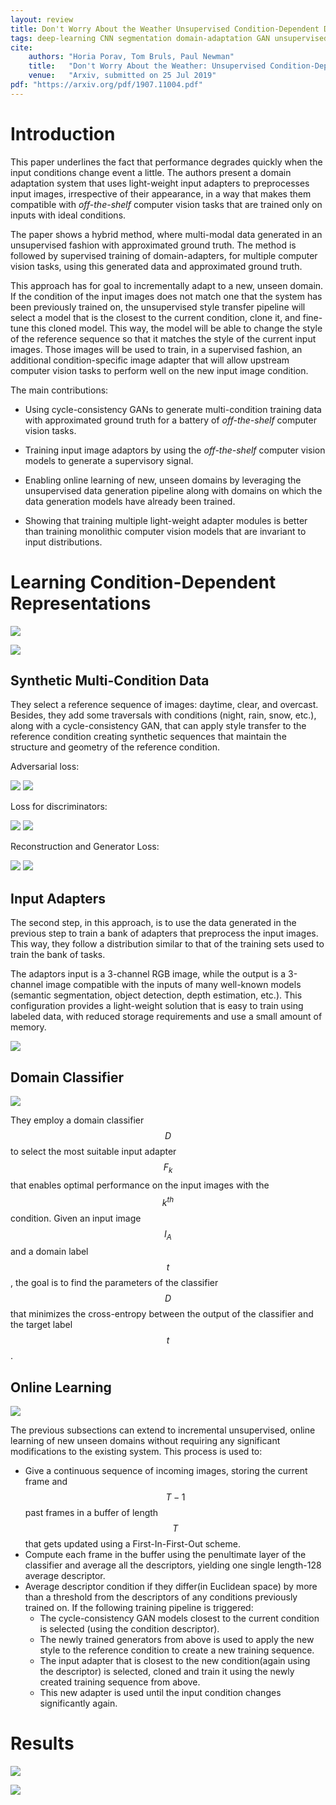 ```yaml
---
layout: review
title: Don't Worry About the Weather Unsupervised Condition-Dependent Domain Adaptation
tags: deep-learning CNN segmentation domain-adaptation GAN unsupervised traffic
cite:
    authors: "Horia Porav, Tom Bruls, Paul Newman"
    title:   "Don't Worry About the Weather: Unsupervised Condition-Dependent Domain Adaptation"
    venue:   "Arxiv, submitted on 25 Jul 2019"
pdf: "https://arxiv.org/pdf/1907.11004.pdf"
---
```


# Introduction

This paper underlines the fact that performance degrades quickly when the input conditions change event a little.
The authors present a domain adaptation system that uses light-weight input adapters to preprocesses input images, irrespective of their appearance, in a way that makes them compatible with *off-the-shelf* computer vision tasks that are trained only on inputs with ideal conditions.


The paper shows a hybrid method, where multi-modal data generated in an unsupervised fashion with approximated ground truth. The method is followed by supervised training of domain-adapters, for multiple computer vision tasks, using this generated data and approximated ground truth.


This approach has for goal to incrementally adapt to a new, unseen domain.
If the condition of the input images does not match one that the system has been previously trained on, the unsupervised style transfer pipeline will select a model that is the closest to the current condition, clone it, and fine-tune this cloned model.
This way, the model will be able to change the style of the reference sequence so that it matches the style of the current input images.
Those images will be used to train, in a supervised fashion, an additional condition-specific image adapter that will allow upstream computer vision tasks to perform well on the new input image condition.


The main contributions:

- Using cycle-consistency GANs to generate multi-condition training data with approximated ground truth for a battery of *off-the-shelf* computer vision tasks.

- Training input image adaptors by using the *off-the-shelf* computer vision models to generate a supervisory signal.

- Enabling online learning of new, unseen domains by leveraging the unsupervised data generation pipeline along with domains on which the data generation models have already been trained.

- Showing that training multiple light-weight adapter modules is better than training monolithic computer vision models that are invariant to input distributions.


# Learning Condition-Dependent Representations

![](/article/images/Weather/Gan.png)

![](/article/images/Weather/archi.png)

## Synthetic Multi-Condition Data

They select a reference sequence of images: daytime, clear, and overcast.
Besides, they add some traversals with conditions (night, rain, snow, etc.), along with a cycle-consistency GAN, that can apply style transfer to the reference condition creating synthetic sequences that maintain the structure and geometry of the reference condition.

Adversarial loss:

![](/article/images/Weather/loss_adv_1.png)
![](/article/images/Weather/loss_adv_2.png)

Loss for discriminators:

![](/article/images/Weather/loss_disc_1.png)
![](/article/images/Weather/loss_disc_2.png)

Reconstruction and Generator Loss:

![](/article/images/Weather/loss_rec.png)
![](/article/images/Weather/loss_gen.png)

## Input Adapters

The second step, in this approach, is to use the data generated in the previous step to train a bank of adapters that preprocess the input images.
This way, they follow a distribution similar to that of the training sets used to train the bank of tasks.


The adaptors input is a 3-channel RGB image, while the output is a 3-channel image compatible with the inputs of many well-known models (semantic segmentation, object detection, depth estimation, etc.).
This configuration provides a light-weight solution that is easy to train using labeled data, with reduced storage requirements and use a small amount of memory.

![](/article/images/Weather/loss_adapters.png)

## Domain Classifier

![](/article/images/Weather/classifier.png)

They employ a domain classifier $$D$$ to select the most suitable input adapter $$F_k$$ that enables optimal performance on the input images with the $$k^{th}$$ condition.
Given an input image $$I_A$$ and a domain label $$t$$, the goal is to find the parameters of the classifier $$D$$ that minimizes the cross-entropy between the output of the classifier and the target label $$t$$.

## Online Learning

![](/article/images/Weather/onlinelearning.png)

The previous subsections can extend to incremental unsupervised, online learning of new unseen domains without requiring any significant modifications to the existing system.
This process is used to:
* Give a continuous sequence of incoming images, storing the current frame and $$T−1$$ past frames in a buffer of length $$T$$ that gets updated using a First-In-First-Out scheme.
* Compute each frame in the buffer using the penultimate layer of the classifier and average all the descriptors, yielding one single length-128 average descriptor.
* Average descriptor condition if they differ(in Euclidean space) by more than a threshold from the descriptors of any conditions previously trained on.
If the following training pipeline is triggered:
    * The cycle-consistency GAN models closest to the current condition is selected (using the condition descriptor).
    * The newly trained generators from above is used to apply the new style to the reference condition to create a new training sequence.
    * The input adapter that is closest to the new condition(again using the descriptor) is selected, cloned and train it using the newly created training sequence from above.
    * This new adapter is used until the input condition changes significantly again.

# Results

![](/article/images/Weather/result_matrix.png)

![](/article/images/Weather/resultats_table.png)
